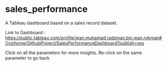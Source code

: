 # sales_performance
A  Tableau dashboard based on a sales record dataset.

Link to Dashboard : https://public.tableau.com/profile/wan.muhamad.radzman.bin.wan.rokman#!/vizhome/GithubProject/SalesPerformanceDashboard?publish=yes

Click on all the parameters for more insights. Re-click on the same parameter to go back.
